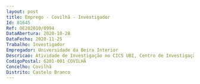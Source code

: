 ```yaml
--- 
layout: post
title: Emprego - Covilhã - Investigador
Id: 81645
Ref: OE202010/0994
DataAbertura: 2020-10-28
DataFecho: 2020-11-25
Trabalho: Investigador
Empregador: Universidade da Beira Interior
Descricao: Atividade de Investigação no CICS UBI, Centro de Investigação em Ciências da Saúde da Universidade da Beira Interior, em regime de dedicação exclusiva, no âmbito do contrato assinado com a Fundação para a Ciência e Tecnologia (FCT), através do Financiamento Plurianual das Unidades de I&D 2020 2023, nomeadamente, o Financiamento Programático atribuído ao CICS UBI (UIDP 00709 2020)
CodigoPostal: 6201-001 COVILHÃ
Concelho: Covilhã
Distrito: Castelo Branco
--- 
```

